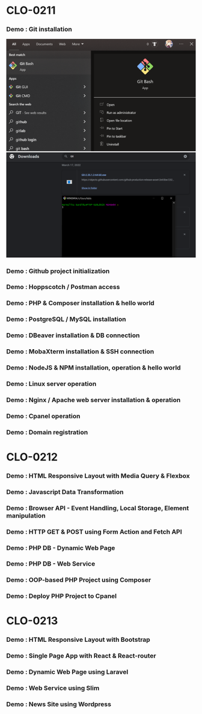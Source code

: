 # CLO-0211
### Demo : Git installation
![Git](https://github.com/NormalikaShandi/IF215007-IF215008/blob/main/UAS%20Praktikum/img/Git%20Instal/Screenshot%20(887).png)
![Git](https://github.com/NormalikaShandi/IF215007-IF215008/blob/main/UAS%20Praktikum/img/Git%20Instal/Screenshot%20(889).png)

### Demo : Github project initialization

### Demo : Hoppscotch / Postman access


### Demo : PHP & Composer installation & hello world	

### Demo : PostgreSQL / MySQL installation	


### Demo : DBeaver installation & DB connection


### Demo : MobaXterm installation & SSH connection


### Demo : NodeJS & NPM installation, operation & hello world


### Demo : Linux server operation	

### Demo : Nginx / Apache web server installation & operation

### Demo : Cpanel operation	

### Demo : Domain registration

# CLO-0212
### Demo : HTML Responsive Layout with Media Query & Flexbox


### Demo : Javascript Data Transformation


### Demo : Browser API - Event Handling, Local Storage, Element manipulation


### Demo : HTTP GET & POST using Form Action and Fetch API

### Demo : PHP DB - Dynamic Web Page


### Demo : PHP DB - Web Service


### Demo : OOP-based PHP Project using Composer

### Demo : Deploy PHP Project to Cpanel

# CLO-0213
### Demo : HTML Responsive Layout with Bootstrap


### Demo : Single Page App with React & React-router


### Demo : Dynamic Web Page using Laravel


### Demo : Web Service using Slim

### Demo : News Site using Wordpress
